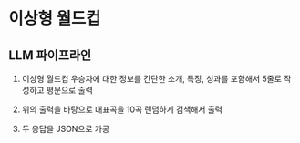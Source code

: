 # 이상형 월드컵

## LLM 파이프라인

1. 이상형 월드컵 우승자에 대한 정보를 간단한 소개, 특징, 성과를 포함해서 5줄로 작성하고 평문으로 출력

2. 위의 출력을 바탕으로 대표곡을 10곡 랜덤하게 검색해서 출력

3. 두 응답을 JSON으로 가공
